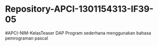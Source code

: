 # Repository-APCI-1301154313-IF39-05
 #APCI-NIM-KelasTeaser DAP             Program sederhana menggunakan bahasa pemrograman pascal
